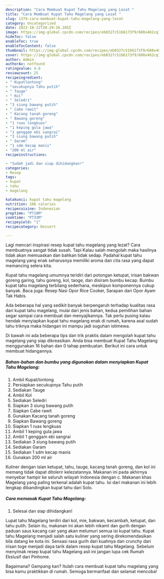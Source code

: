 ```yaml
---
description: "Cara Membuat Kupat Tahu Magelang yang Lezat "
title: "Cara Membuat Kupat Tahu Magelang yang Lezat "
slug: 1379-cara-membuat-kupat-tahu-magelang-yang-lezat
category: Uncategorized
date: 2022-10-22T20:29:16.105Z
image: https://img-global.cpcdn.com/recipes/eb0327c5166173f9/680x482cq70/kupat-tahu-magelang-foto-resep-utama.jpg
hideToc: false
enableToc: true
enableTocContent: false
thumbnail: https://img-global.cpcdn.com/recipes/eb0327c5166173f9/680x482cq70/kupat-tahu-magelang-foto-resep-utama.jpg
cover: https://img-global.cpcdn.com/recipes/eb0327c5166173f9/680x482cq70/kupat-tahu-magelang-foto-resep-utama.jpg
author: Admin
authorAv: notfound
ratingvalue: 4.6
reviewcount: 25
recipeingredient:
- " Kupatlontong"
- "secukupnya Tahu putih"
- " Tauge"
- " Kol"
- " Seledri"
- "3 siung bawang putih"
- " Cabe rawit"
- " Kacang tanah goreng"
- " Bawang goreng"
- "1 ruas lengkuas"
- "1 keping gula jawa"
- "1 genggam ebi sangrai"
- "3 siung bawang putih"
- " Garam"
- "1 sdm kecap manis"
- "200 ml air"
recipeinstructions:

- "Sudah jadi dan siap dihidangkan!"
categories:
- Resep
tags:
- kupat
- tahu
- magelang

katakunci: kupat tahu magelang 
nutrition: 166 calories
recipecuisine: Indonesian
preptime: "PT18M"
cooktime: "PT33M"
recipeyield: "1"
recipecategory: Dessert

---
```



Lagi mencari inspirasi resep kupat tahu magelang yang lezat? Cara membuatnya sangat tidak susah. Tapi Kalau salah mengolah maka hasilnya tidak akan memuaskan dan bahkan tidak sedap. Padahal kupat tahu magelang yang enak seharusnya memiliki aroma dan cita rasa yang dapat memancing selera kita.


Kupat tahu magelang umumnya teridiri dari potongan ketupat, irisan bakwan goreng garing, tahu goreng, kol, taoge, dan disiram bumbu kecap. Bumbu kupat tahu magelang terbilang sederhana, meskipun komponennya cukup banyak. Baca juga: Resep Nasi Opor Rice Cooker, Sarapan dari Opor Ayam Tak Habis.

Ada beberapa hal yang sedikit banyak berpengaruh terhadap kualitas rasa dari kupat tahu magelang, mulai dari jenis bahan, kedua pemilihan bahan segar sampai cara membuat dan menyajikannya. Tak perlu pusing kalau hendak menyiapkan kupat tahu magelang enak di rumah, karena asal sudah tahu triknya maka hidangan ini mampu jadi suguhan istimewa.


Di bawah ini ada beberapa tips dan trik praktis dalam mengolah kupat tahu magelang yang siap dikreasikan. Anda bisa membuat Kupat Tahu Magelang menggunakan 16 bahan dan 0 tahap pembuatan. Berikut ini cara untuk membuat hidangannya.

<!--inarticleads1-->

##### Bahan-bahan dan bumbu yang digunakan dalam menyiapkan Kupat Tahu Magelang:

1. Ambil  Kupat/lontong
1. Persiapkan secukupnya Tahu putih
1. Sediakan  Tauge
1. Ambil  Kol
1. Sediakan  Seledri
1. Siapkan 3 siung bawang putih
1. Siapkan  Cabe rawit
1. Gunakan  Kacang tanah goreng
1. Siapkan  Bawang goreng
1. Siapkan 1 ruas lengkuas
1. Ambil 1 keping gula jawa
1. Ambil 1 genggam ebi sangrai
1. Sediakan 3 siung bawang putih
1. Sediakan  Garam
1. Sediakan 1 sdm kecap manis
1. Gunakan 200 ml air


Kuliner dengan isian ketupat, tahu, tauge, kacang tanah goreng, dan kol ini memang tidak dapat ditolerir kelezatannya. Makanan ini pada akhirnya menyebar hampir ke seluruh wilayah Indonesia dengan c. Makanan khas Magelang yang paling terkenal adalah kupat tahu. Isi dari makanan ini lebih lengkap dibandingkan kupat tahu dari Solo. 

<!--inarticleads2-->

##### Cara memasak Kupat Tahu Magelang:


1. Selesai dan siap dihidangkan!

Lupat tahu Magelang terdiri dari kol, mie, bakwan, kecambah, ketupat, dan tahu putih. Selain itu, makanan ini akan lebih nikamt dan gurih dengan paduan saus kacang cair yang akan melumuri semua isi kupat tahu. Kupat tahu Magelang menjadi salah satu kuliner yang sering direkomendasikan bila datang ke kota ini. Sensasi rasa gurih dari kuahnya dan crunchy dari irisan toge menjadi daya tarik dalam resep kupat tahu Magelang. Sebelum menyimak resep kupat tahu Magelang asli ini jangan lupa cek Rumah Ekslusif dari Pinhome. 

Bagaimana? Gampang kan? Itulah cara membuat kupat tahu magelang yang bisa kamu praktikkan di rumah. Semoga bermanfaat dan selamat mencoba!
